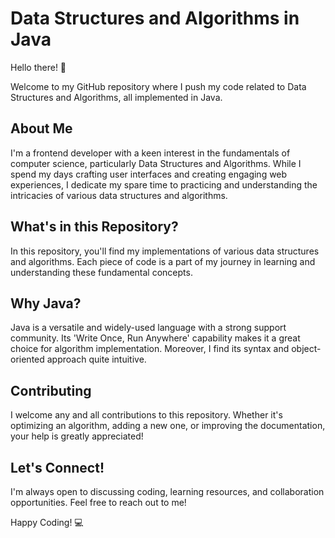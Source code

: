 # Data Structures and Algorithms in Java

Hello there! 👋

Welcome to my GitHub repository where I push my code related to Data Structures and Algorithms, all implemented in Java. 

## About Me

I'm a frontend developer with a keen interest in the fundamentals of computer science, particularly Data Structures and Algorithms. While I spend my days crafting user interfaces and creating engaging web experiences, I dedicate my spare time to practicing and understanding the intricacies of various data structures and algorithms.

## What's in this Repository?

In this repository, you'll find my implementations of various data structures and algorithms. Each piece of code is a part of my journey in learning and understanding these fundamental concepts. 

## Why Java?

Java is a versatile and widely-used language with a strong support community. Its 'Write Once, Run Anywhere' capability makes it a great choice for algorithm implementation. Moreover, I find its syntax and object-oriented approach quite intuitive.

## Contributing

I welcome any and all contributions to this repository. Whether it's optimizing an algorithm, adding a new one, or improving the documentation, your help is greatly appreciated!

## Let's Connect!

I'm always open to discussing coding, learning resources, and collaboration opportunities. Feel free to reach out to me!

Happy Coding! 💻

